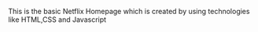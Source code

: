 This is the basic Netflix Homepage which is created by using technologies like HTML,CSS and Javascript
